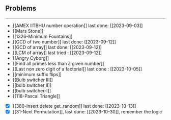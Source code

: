 ## Problems
---
- [[AMEX IITBHU number operation]] last done: [[2023-09-03]]
- [[Mars Stone]]
- [[1326-Minimum Fountains]]
- [[GCD of two number]] last done: [[2023-09-12]]
- [[GCD of array]] last done: [[2023-09-12]]
- [[LCM of array]] last tried : [[2023-09-12]]
- [[Angry Cyborg]]
- [[Find all primes less than a given number]]
- [[Last non zero digit of a factorial]] last done : [[2023-10-05]]
- [[minimum suffix flips]]
- [[Bulb switcher III]]
- [[bulb switcher II]]
- [[bulb switcher-I]]
- [[118-Pascal Triangle]]
- [x] [[380-insert delete get_random]] last done: [[2023-10-13]]
- [x] [[31-Next Permutation]], last done: [[2023-10-30]], remember the logic
